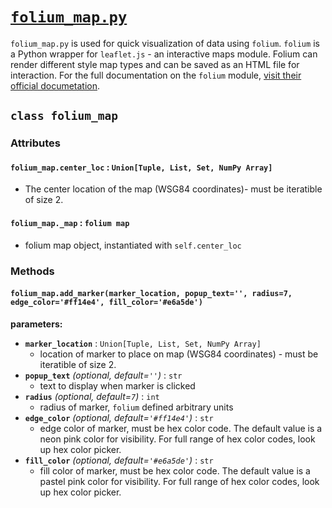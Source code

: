 # [`folium_map.py`](../../folium_map.py)
`folium_map.py` is used for quick visualization of data using `folium`. `folium` is a Python wrapper for `leaflet.js` - an interactive maps module. Folium can render different style map types and can be saved as an HTML file for interaction. For the full documentation on the `folium` module, [visit their official documetation](https://python-visualization.github.io/folium/).

## `class folium_map`
### Attributes 
#### `folium_map.center_loc` : `Union[Tuple, List, Set, NumPy Array]`
- The center location of the map (WSG84 coordinates)- must be iteratible of size 2.
#### `folium_map._map` : `folium map`
- folium map object, instantiated with `self.center_loc`
### Methods
#### `folium_map.add_marker(marker_location, popup_text='', radius=7, edge_color='#ff14e4', fill_color='#e6a5de')`
**parameters:**
- **`marker_location`** : `Union[Tuple, List, Set, NumPy Array]`
    - location of marker to place on map (WSG84 coordinates) - must be iteratible of size 2. 
- **`popup_text`** *(optional, default=`''`)* : `str`
    - text to display when marker is clicked 
- **`radius`** *(optional, default=`7`)* : `int`
    - radius of marker, `folium` defined arbitrary units
- **`edge_color`** *(optional, default=`'#ff14e4'`)* : `str`
    - edge color of marker, must be hex color code. The default value is a neon pink color for visibility. For full range of hex color codes, look up hex color picker. 
- **`fill_color`** *(optional, default=`'#e6a5de'`)* : `str`
    - fill color of marker, must be hex color code. The default value is a pastel pink color for visibility. For full range of hex color codes, look up hex color picker. 
